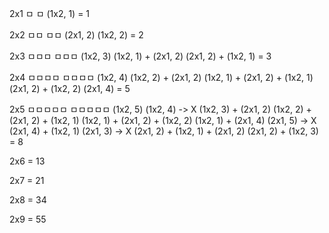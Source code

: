 2x1
ㅁ
ㅁ
(1x2, 1)
= 1

2x2
ㅁㅁ
ㅁㅁ
(2x1, 2)
(1x2, 2)
= 2

2x3
ㅁㅁㅁ
ㅁㅁㅁ
(1x2, 3)
(1x2, 1) + (2x1, 2)
(2x1, 2) + (1x2, 1)
= 3

2x4
ㅁㅁㅁㅁ
ㅁㅁㅁㅁ
(1x2, 4)
(1x2, 2) + (2x1, 2)
(1x2, 1) + (2x1, 2) + (1x2, 1)
(2x1, 2) + (1x2, 2)
(2x1, 4)
= 5

2x5
ㅁㅁㅁㅁㅁ
ㅁㅁㅁㅁㅁ
(1x2, 5)
(1x2, 4) -> X
(1x2, 3) + (2x1, 2)
(1x2, 2) + (2x1, 2) + (1x2, 1)
(1x2, 1) + (2x1, 2) + (1x2, 2)
(1x2, 1) + (2x1, 4)
(2x1, 5) -> X
(2x1, 4) + (1x2, 1)
(2x1, 3) -> X
(2x1, 2) + (1x2, 1) + (2x1, 2)
(2x1, 2) + (1x2, 3)
= 8

2x6 = 13

2x7 = 21

2x8 = 34

2x9 = 55
